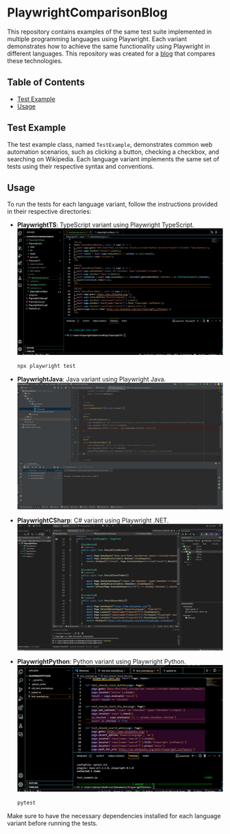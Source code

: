 # PlaywrightComparisonBlog

This repository contains examples of the same test suite implemented in multiple programming languages using Playwright. Each variant demonstrates how to achieve the same functionality using Playwright in different languages. This repository was created for a [blog](https://manuelhintermayr.com) that compares these technologies.

## Table of Contents
- [Test Example](#test-example)
- [Usage](#usage)

## Test Example

The test example class, named `TestExample`, demonstrates common web automation scenarios, such as clicking a button, checking a checkbox, and searching on Wikipedia. Each language variant implements the same set of tests using their respective syntax and conventions.

## Usage

To run the tests for each language variant, follow the instructions provided in their respective directories:

- **PlaywrightTS**: TypeScript variant using Playwright TypeScript.
  ![Playwright TypeScript](PlaywrightTS.gif)
  ```bash
  npx playwright test
  ```

- **PlaywrightJava**: Java variant using Playwright Java.
  ![Playwright Java](PlaywrightJava.gif)

- **PlaywrightCSharp**: C# variant using Playwright .NET.
  ![Playwright C#](PlaywrightCSharp.gif)

- **PlaywrightPython**: Python variant using Playwright Python.
  ![Playwright Python](PlaywrightPython.gif)
  ```bash
  pytest
  ```

Make sure to have the necessary dependencies installed for each language variant before running the tests.